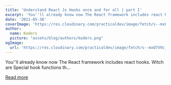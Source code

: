 ```yaml
---
title: 'Understand React Js Hooks once and for all | part I'
excerpt: 'You''ll already know now The React framework includes react hooks. Witch are Special hook functions th...'
date: '2021-05-30'
coverImage: 'https://res.cloudinary.com/practicaldev/image/fetch/s--mxO7V9c_--/c_imagga_scale,f_auto,fl_progressive,h_420,q_auto,w_1000/https://dev-to-uploads.s3.amazonaws.com/uploads/articles/r77alsjx3v4sosk2b89t.png'
author:
  name: Koders
  picture: "assets/blog/authors/koders.png"
ogImage:
  url: 'https://res.cloudinary.com/practicaldev/image/fetch/s--mxO7V9c_--/c_imagga_scale,f_auto,fl_progressive,h_420,q_auto,w_1000/https://dev-to-uploads.s3.amazonaws.com/uploads/articles/r77alsjx3v4sosk2b89t.png'
---
```


You''ll already know now The React framework includes react hooks. Witch are Special hook functions th...

[Read more](https://dev.to/dimer191996/understand-react-js-hooks-once-and-for-all-part-i-86h)
